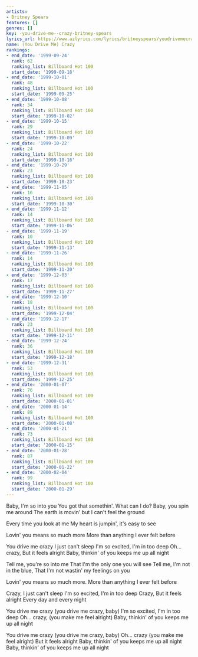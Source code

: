 ```yaml
---
artists:
- Britney Spears
features: []
genres: []
key: -you-drive-me--crazy-britney-spears
lyrics_url: https://www.azlyrics.com/lyrics/britneyspears/youdrivemecrazy.html
name: (You Drive Me) Crazy
rankings:
- end_date: '1999-09-24'
  rank: 62
  ranking_list: Billboard Hot 100
  start_date: '1999-09-18'
- end_date: '1999-10-01'
  rank: 48
  ranking_list: Billboard Hot 100
  start_date: '1999-09-25'
- end_date: '1999-10-08'
  rank: 34
  ranking_list: Billboard Hot 100
  start_date: '1999-10-02'
- end_date: '1999-10-15'
  rank: 29
  ranking_list: Billboard Hot 100
  start_date: '1999-10-09'
- end_date: '1999-10-22'
  rank: 24
  ranking_list: Billboard Hot 100
  start_date: '1999-10-16'
- end_date: '1999-10-29'
  rank: 23
  ranking_list: Billboard Hot 100
  start_date: '1999-10-23'
- end_date: '1999-11-05'
  rank: 16
  ranking_list: Billboard Hot 100
  start_date: '1999-10-30'
- end_date: '1999-11-12'
  rank: 14
  ranking_list: Billboard Hot 100
  start_date: '1999-11-06'
- end_date: '1999-11-19'
  rank: 10
  ranking_list: Billboard Hot 100
  start_date: '1999-11-13'
- end_date: '1999-11-26'
  rank: 14
  ranking_list: Billboard Hot 100
  start_date: '1999-11-20'
- end_date: '1999-12-03'
  rank: 17
  ranking_list: Billboard Hot 100
  start_date: '1999-11-27'
- end_date: '1999-12-10'
  rank: 18
  ranking_list: Billboard Hot 100
  start_date: '1999-12-04'
- end_date: '1999-12-17'
  rank: 23
  ranking_list: Billboard Hot 100
  start_date: '1999-12-11'
- end_date: '1999-12-24'
  rank: 36
  ranking_list: Billboard Hot 100
  start_date: '1999-12-18'
- end_date: '1999-12-31'
  rank: 53
  ranking_list: Billboard Hot 100
  start_date: '1999-12-25'
- end_date: '2000-01-07'
  rank: 76
  ranking_list: Billboard Hot 100
  start_date: '2000-01-01'
- end_date: '2000-01-14'
  rank: 89
  ranking_list: Billboard Hot 100
  start_date: '2000-01-08'
- end_date: '2000-01-21'
  rank: 73
  ranking_list: Billboard Hot 100
  start_date: '2000-01-15'
- end_date: '2000-01-28'
  rank: 87
  ranking_list: Billboard Hot 100
  start_date: '2000-01-22'
- end_date: '2000-02-04'
  rank: 99
  ranking_list: Billboard Hot 100
  start_date: '2000-01-29'
---
```


Baby, I'm so into you
You got that somethin'. What can I do?
Baby, you spin me around
The earth is movin' but I can't feel the ground

Every time you look at me
My heart is jumpin', it's easy to see

Lovin' you means so much more
More than anything I ever felt before


You drive me crazy
I just can't sleep
I'm so excited, I'm in too deep
Oh... crazy,
But it feels alright
Baby, thinkin' of you keeps me up all night

Tell me, you're so into me
That I'm the only one you will see
Tell me, I'm not in the blue,
That I'm not wastin' my feelings on you

Lovin' you means so much more.
More than anything I ever felt before



Crazy,
I just can't sleep
I'm so excited, I'm in too deep
Crazy,
But it feels alright
Every day and every night

You drive me crazy (you drive me crazy, baby)
I'm so excited, I'm in too deep
Oh... crazy,
(you make me feel alright)
Baby, thinkin' of you keeps me up all night

You drive me crazy (you drive me crazy, baby)
Oh... crazy (you make me feel alright)
But it feels alright
Baby, thinkin' of you keeps me up all night
Baby, thinkin' of you keeps me up all night



